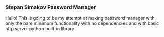 ### Stepan Simakov Password Manager
Hello! This is going to be my attempt at making password manager with only the bare minimum functionality with no dependencies and with basic http.server python built-in library
